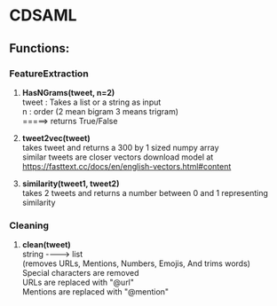 # CDSAML

## Functions: ##
### FeatureExtraction ##
1. **HasNGrams(tweet, n=2)** </br>
    tweet : Takes a list or a string as input  </br>
    n : order (2 mean bigram 3 means trigram)  </br>
    =====> returns True/False  </br>

2. **tweet2vec(tweet)** </br>
    takes tweet and returns a 300 by 1 sized numpy array </br>
    similar tweets are closer vectors
    download model at </br>
    https://fasttext.cc/docs/en/english-vectors.html#content </br>
3. **similarity(tweet1, tweet2)** </br>
    takes 2 tweets and returns a number between 0 and 1 representing similarity </br>
    
### Cleaning ###
1. **clean(tweet)**  </br>
    string ----> list  </br>
    (removes URLs, Mentions, Numbers, Emojis, And trims words) </br>
    Special characters are removed </br>
    URLs are replaced with "@url" </br>
    Mentions are replaced with "@mention"</br>

